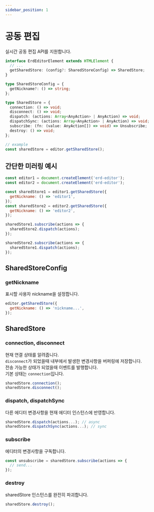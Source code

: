 ```yaml
---
sidebar_position: 1
---
```


# 공동 편집

실시간 공동 편집 API를 지원합니다.

```ts
interface ErdEditorElement extends HTMLElement {
  // ...
  getSharedStore: (config?: SharedStoreConfig) => SharedStore;
}

type SharedStoreConfig = {
  getNickname?: () => string;
};

type SharedStore = {
  connection: () => void;
  disconnect: () => void;
  dispatch: (actions: Array<AnyAction> | AnyAction) => void;
  dispatchSync: (actions: Array<AnyAction> | AnyAction) => void;
  subscribe: (fn: (value: AnyAction[]) => void) => Unsubscribe;
  destroy: () => void;
};

// example
const sharedStore = editor.getSharedStore();
```

## 간단한 미러링 예시

```js
const editor1 = document.createElement('erd-editor');
const editor2 = document.createElement('erd-editor');

const sharedStore1 = editor1.getSharedStore({
  getNickname: () => 'editor1',
});
const sharedStore2 = editor2.getSharedStore({
  getNickname: () => 'editor2',
});

sharedStore1.subscribe(actions => {
  sharedStore2.dispatch(actions);
});

sharedStore2.subscribe(actions => {
  sharedStore1.dispatch(actions);
});
```

## SharedStoreConfig

### getNickname

표시할 사용자 nickname을 설정합니다.

```js
editor.getSharedStore({
  getNickname: () => 'nickname...',
});
```

## SharedStore

### connection, disconnect

현재 연결 상태를 알려줍니다.  
`disconnect`가 되었을때 내부에서 발생한 변경사항을 버퍼링에 저장합니다.  
전송 가능한 상태가 되었을때 이벤트를 발행합니다.  
기본 상태는 `connection`입니다.

```js
sharedStore.connection();
sharedStore.disconnect();
```

### dispatch, dispatchSync

다른 에디터 변경사항을 현재 에디터 인스턴스에 반영합니다.

```js
sharedStore.dispatch(actions...); // async
sharedStore.dispatchSync(actions...); // sync
```

### subscribe

에디터의 변경사항을 구독합니다.

```js
const unsubscribe = sharedStore.subscribe(actions => {
  // send...
});
```

### destroy

sharedStore 인스턴스를 완전히 파괴합니다.

```js
sharedStore.destroy();
```
